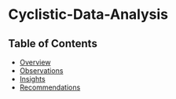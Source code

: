 # Cyclistic-Data-Analysis

## Table of Contents

- [Overview](#Overview)
- [Observations](#Observations)
- [Insights](#Insights)
- [Recommendations](#Recommendations)


